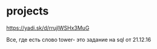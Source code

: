 # projects
https://yadi.sk/d/rrujlWSHx3MuG

Все, где есть слово tower- это задание на sql от 21.12.16
